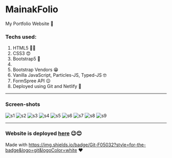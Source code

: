 # MainakFolio
My Portfolio Website 🤠

### Techs used: 
<ol>
  <li>HTML5 👨‍💻</li>
  <li>CSS3 😍</li>
  <li>Bootstrap5 🤩<li>
  <li>Bootstrap Vendors 😁</li>
  <li>Vanilla JavaScript, Particles-JS, Typed-JS 🤓</li>
  <li>FormSpree API 😉</li>
  <li>Deployed using Git and Netlify 🤖</li>
</ol>
  
<hr>

### Screen-shots

![s1](https://user-images.githubusercontent.com/64016811/126890777-1ef14b4d-273e-4047-b5e5-e58ea8fa9f80.jpg)
![s2](https://user-images.githubusercontent.com/64016811/126890779-59d554e1-7841-4273-8f3c-5a71d43fd0ed.jpg)
![s3](https://user-images.githubusercontent.com/64016811/126890782-aea2e866-2cda-4f84-8f6d-1aab44805e1c.jpg)
![s4](https://user-images.githubusercontent.com/64016811/126890783-7c4bb251-f494-4eb4-9491-6a04e194d26e.jpg)
![s5](https://user-images.githubusercontent.com/64016811/126890786-fe642356-9847-4609-b1e1-a47d48f8cf92.jpg)
![s6](https://user-images.githubusercontent.com/64016811/126890787-3ba1f712-df91-47fa-8414-dbad5d879a4d.jpg)
![s7](https://user-images.githubusercontent.com/64016811/126890788-1eab6e31-9672-4a28-bb96-601a79e0318c.jpg)
![s8](https://user-images.githubusercontent.com/64016811/126890789-4c9c090c-aa6f-49c9-b531-5d1b34b335cd.jpg)
![s9](https://user-images.githubusercontent.com/64016811/126890790-06d89f61-c035-4aa9-bacd-fbbf1bbd6e2d.jpg)

<hr>

### Website is deployed [here](https://mainakfolio.netlify.app/) 😉😊

Made with https://img.shields.io/badge/Git-F05032?style=for-the-badge&logo=git&logoColor=white ❤
